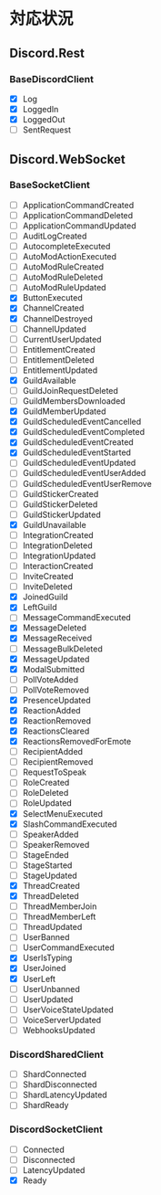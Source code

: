 
# 対応状況
## Discord.Rest
### BaseDiscordClient
- [x] Log
- [x] LoggedIn
- [x] LoggedOut
- [ ] SentRequest

## Discord.WebSocket
### BaseSocketClient
- [ ] ApplicationCommandCreated
- [ ] ApplicationCommandDeleted
- [ ] ApplicationCommandUpdated
- [ ] AuditLogCreated
- [ ] AutocompleteExecuted
- [ ] AutoModActionExecuted
- [ ] AutoModRuleCreated
- [ ] AutoModRuleDeleted
- [ ] AutoModRuleUpdated
- [x] ButtonExecuted
- [x] ChannelCreated
- [x] ChannelDestroyed
- [ ] ChannelUpdated
- [ ] CurrentUserUpdated
- [ ] EntitlementCreated
- [ ] EntitlementDeleted
- [ ] EntitlementUpdated
- [x] GuildAvailable
- [ ] GuildJoinRequestDeleted
- [ ] GuildMembersDownloaded
- [x] GuildMemberUpdated
- [x] GuildScheduledEventCancelled
- [x] GuildScheduledEventCompleted
- [x] GuildScheduledEventCreated
- [x] GuildScheduledEventStarted
- [ ] GuildScheduledEventUpdated
- [ ] GuildScheduledEventUserAdded
- [ ] GuildScheduledEventUserRemove
- [ ] GuildStickerCreated
- [ ] GuildStickerDeleted
- [ ] GuildStickerUpdated
- [x] GuildUnavailable
- [ ] IntegrationCreated
- [ ] IntegrationDeleted
- [ ] IntegrationUpdated
- [ ] InteractionCreated
- [ ] InviteCreated
- [ ] InviteDeleted
- [x] JoinedGuild
- [x] LeftGuild
- [ ] MessageCommandExecuted
- [x] MessageDeleted
- [x] MessageReceived
- [ ] MessageBulkDeleted
- [x] MessageUpdated
- [x] ModalSubmitted
- [ ] PollVoteAdded
- [ ] PollVoteRemoved
- [x] PresenceUpdated
- [x] ReactionAdded
- [x] ReactionRemoved
- [x] ReactionsCleared
- [x] ReactionsRemovedForEmote
- [ ] RecipientAdded
- [ ] RecipientRemoved
- [ ] RequestToSpeak
- [ ] RoleCreated
- [ ] RoleDeleted
- [ ] RoleUpdated
- [x] SelectMenuExecuted
- [x] SlashCommandExecuted
- [ ] SpeakerAdded
- [ ] SpeakerRemoved
- [ ] StageEnded
- [ ] StageStarted
- [ ] StageUpdated
- [x] ThreadCreated
- [x] ThreadDeleted
- [ ] ThreadMemberJoin
- [ ] ThreadMemberLeft
- [ ] ThreadUpdated
- [ ] UserBanned
- [ ] UserCommandExecuted
- [x] UserIsTyping
- [x] UserJoined
- [x] UserLeft
- [ ] UserUnbanned
- [ ] UserUpdated
- [ ] UserVoiceStateUpdated
- [ ] VoiceServerUpdated
- [ ] WebhooksUpdated

### DiscordSharedClient
- [ ] ShardConnected
- [ ] ShardDisconnected
- [ ] ShardLatencyUpdated
- [ ] ShardReady

### DiscordSocketClient
- [ ] Connected
- [ ] Disconnected
- [ ] LatencyUpdated
- [x] Ready

